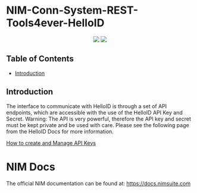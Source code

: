 # NIM-Conn-System-REST-Tools4ever-HelloID
<p align="center">
  <a href="https://www.tools4ever.com"><img src="https://www.tools4ever.com/wp-content/uploads/2020/07/T4E2020-tagline.svg"></a>
  <a href="https://www.tools4ever.com/software/helloid-idaas-cloud-single-sign-on/"><img src="https://theme.zdassets.com/theme_assets/2082591/e23646bb2185911abf0bf3eff62ef12f5c2c8628.png"></a>
</p>

<!-- TABLE OF CONTENTS -->
## Table of Contents
* [Introduction](#introduction)

## Introduction
The interface to communicate with HelloID is through a set of API endpoints, which are accessible with the use of the HelloID API Key and Secret. Warning: The API is very powerful, therefore the API key and secret must be kept private and be used with care.
Please see the following page from the HelloID Docs for more information.

[How to create and Manage API Keys](https://docs.helloid.com/hc/en-us/articles/360002741753-How-to-Create-and-Manage-API-Keys)

# NIM Docs
The official NIM documentation can be found at: https://docs.nimsuite.com
